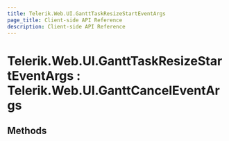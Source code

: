 ```yaml
---
title: Telerik.Web.UI.GanttTaskResizeStartEventArgs
page_title: Client-side API Reference
description: Client-side API Reference
---
```


# Telerik.Web.UI.GanttTaskResizeStartEventArgs : Telerik.Web.UI.GanttCancelEventArgs

## Methods